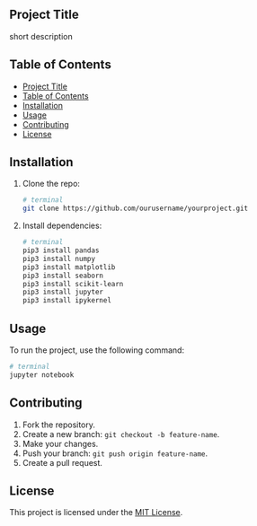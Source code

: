 ## Project Title
short description

## Table of Contents
- [Project Title](#project-title)
- [Table of Contents](#table-of-contents)
- [Installation](#installation)
- [Usage](#usage)
- [Contributing](#contributing)
- [License](#license)

## Installation
1. Clone the repo:
   ```bash
   # terminal
   git clone https://github.com/ourusername/yourproject.git
   ```
2. Install dependencies:
   ```bash
   # terminal
   pip3 install pandas
   pip3 install numpy
   pip3 install matplotlib
   pip3 install seaborn
   pip3 install scikit-learn
   pip3 install jupyter
   pip3 install ipykernel
   ```

## Usage

To run the project, use the following command:
```bash
# terminal
jupyter notebook
```

## Contributing
1. Fork the repository.
2. Create a new branch: `git checkout -b feature-name`.
3. Make your changes.
4. Push your branch: `git push origin feature-name`.
5. Create a pull request.

## License
This project is licensed under the [MIT License](LICENSE).

